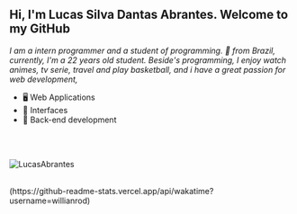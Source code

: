 ## Hi, I'm Lucas Silva Dantas Abrantes. Welcome to my GitHub

*I am a intern programmer and a student of programming. 🚀 from Brazil, currently, I'm a 22 years old student. Beside's programming, I enjoy watch animes, tv serie, travel and play basketball, and i have a great passion for web development,*

- 🖥 Web Applications
- 🎨 Interfaces
- 🔌 Back-end development

<br>
<br>

![LucasAbrantes](https://github-readme-stats.vercel.app/api?username=lucasabrantes1&show_icons=true&theme=synthwave)

<br>
(https://github-readme-stats.vercel.app/api/wakatime?username=willianrod)

